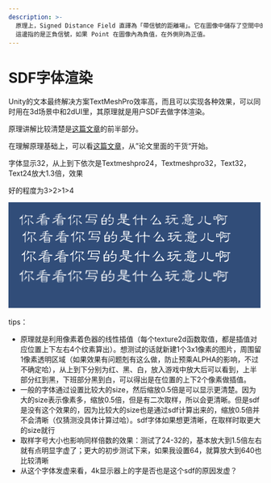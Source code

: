 ```yaml
---
description: >-
  原理上，Signed Distance Field 直譯為「帶信號的距離場」。它在圖像中儲存了空間中的各個 Point 到圖像輪廓之間的距離，Signed
  這邊指的是正負信號，如果 Point 在圖像內為負值，在外側則為正值。
---
```


# SDF字体渲染

Unity的文本最终解决方案TextMeshPro效率高，而且可以实现各种效果，可以同时用在3d场景中和2dUI里，其原理就是用户SDF去做字体渲染。

原理讲解比较清楚是[这篇文章](https://medium.com/codememo/spark-ar-%E5%AF%A6%E4%BD%9C-sdf-shader-%E4%B8%8A-b0864938df3b)的前半部分。

在理解原理基础上，可以看[这篇文章](https://zhuanlan.zhihu.com/p/26217154)，从”论文里面的干货“开始。

字体显示32，从上到下依次是Textmeshpro24，Textmeshpro32，Text32，Text24放大1.3倍，效果

好的程度为3>2>1>4

<img src=".gitbook/assets/image (3).png" alt="" data-size="original">



tips：

* 原理就是利用像素着色器的线性插值（每个texture2d函数取值，都是插值对应位置上下左右4个纹素算出）。想测试的话就新建1个3x1像素的图片，周围留1像素透明区域（如果效果有问题剋有这么做，防止预乘ALPHA的影响，不过不确定哈），从上到下分别为红、黑、白，放入游戏中放大后可以看到，上半部分红到黑，下班部分黑到白，可以得出是在位置的上下2个像素做插值。
* 一般的字体通过设置比较大的size，然后缩放0.5倍是可以显示更清楚。因为大的size表示像素多，缩放0.5倍，但是有二次取样，所以会更清晰。但是sdf是没有这个效果的，因为比较大的size也是通过sdf计算出来的，缩放0.5倍并不会清晰（仅猜测没具体计算过哈）。sdf字体如果想更清晰，在取样时取更大的size就行
* 取样字号大小也影响同样倍数的效果：测试了24-32的，基本放大到1.5倍左右就有点明显字虚了；更大的初步测试下来，如果我设置64，就算放大到640也比较清晰
* 从这个字体发虚来看，4k显示器上的字是否也是这个sdf的原因发虚？

